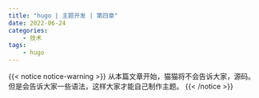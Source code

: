 ```yaml
---
title: "hugo | 主题开发 | 第四章"
date: 2022-06-24
categories:
    - 技术
tags:
    - hugo
---
```


{{< notice notice-warning >}}
从本篇文章开始，猫猫将不会告诉大家，源码。但是会告诉大家一些语法，这样大家才能自己制作主题。
{{< /notice >}}